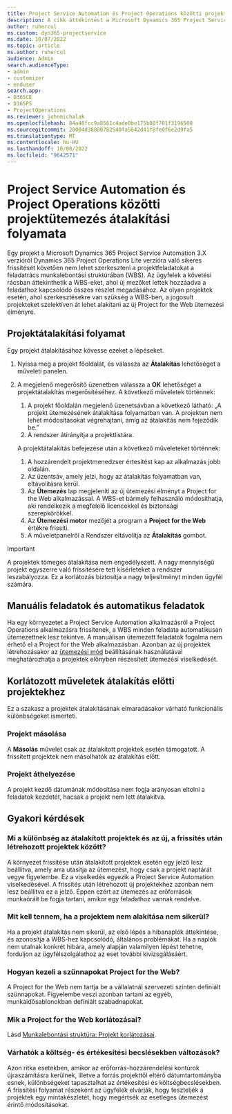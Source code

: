 ```yaml
---
title: Project Service Automation és Project Operations közötti projektütemezés átalakítási folyamata
description: A cikk áttekintést a Microsoft Dynamics 365 Project Service Automation és a Dynamics 365 Project Operations közötti változásokról ad tájékoztatást.
author: ruhercul
ms.custom: dyn365-projectservice
ms.date: 10/07/2022
ms.topic: article
ms.author: ruhercul
audience: Admin
search.audienceType:
- admin
- customizer
- enduser
search.app:
- D365CE
- D365PS
- ProjectOperations
ms.reviewer: johnmichalak
ms.openlocfilehash: 84a40fcc9a8561c4ade0be175b08f701f3196508
ms.sourcegitcommit: 28004d38800782540fa5642d41f8fe0f6e2d9fa5
ms.translationtype: MT
ms.contentlocale: hu-HU
ms.lasthandoff: 10/08/2022
ms.locfileid: "9642571"
---
```

# <a name="project-service-automation-to-project-operations-project-scheduling-conversion-process"></a>Project Service Automation és Project Operations közötti projektütemezés átalakítási folyamata

Egy projekt a Microsoft Dynamics 365 Project Service Automation 3.X verzióról Dynamics 365 Project Operations Lite verzióra való sikeres frissítését követően nem lehet szerkeszteni a projektfeladatokat a feladatrács munkalebontási struktúrában (WBS). Az ügyfelek a követési rácsban áttekinthetik a WBS-eket, ahol új mezőket lettek hozzáadva a feladathoz kapcsolódó összes részlet megadásához. Az olyan projektek esetén, ahol szerkesztésekre van szükség a WBS-ben, a jogosult projekteket szelektíven át lehet alakítani az új Project for the Web ütemezési élményre.

## <a name="project-conversion-process"></a>Projektátalakítási folyamat

Egy projekt átalakításához kövesse ezeket a lépéseket.

1. Nyissa meg a projekt főoldalát, és válassza az **Átalakítás** lehetőséget a műveleti panelen.
1. A megjelenő megerősítő üzenetben válassza a **OK** lehetőséget a projektátalakítás megerősítéséhez. A következő műveletek történnek:

    1. A projekt főoldalán megjelenő üzenetsávban a következő látható: „A projekt ütemezésének átalakítása folyamatban van. A projekten nem lehet módosításokat végrehajtani, amíg az átalakítás nem fejeződik be.”
    1. A rendszer átirányítja a projektlistára.

    A projektátalakítás befejezése után a következő műveleteket történnek:

    1. A hozzárendelt projektmenedzser értesítést kap az alkalmazás jobb oldalán.
    1. Az üzentsáv, amely jelzi, hogy az átalakítás folyamatban van, eltávolításra kerül.
    1. Az **Ütemezés** lap megjeleníti az új ütemezési élményt a Project for the Web alkalmazással. A WBS-et bármely felhasználó módosíthatja, aki rendelkezik a megfelelő licencekkel és biztonsági szerepkörökkel.
    1. Az **Ütemezési motor** mezőjét a program a **Project for the Web** értékre frissíti.
    1. A műveletpanelről a Rendszer eltávolítja az **Átalakítás** gombot.

> [!IMPORTANT]
> A projektek tömeges átalakítása nem engedélyezett. A nagy mennyiségű projekt egyszerre való frissítésére tett kísérleteket a rendszer leszabályozza. Ez a korlátozás biztosítja a nagy teljesítményt minden ügyfél számára.

## <a name="manual-tasks-vs-automatic-tasks"></a>Manuális feladatok és automatikus feladatok

Ha egy környezetet a Project Service Automation alkalmazásról a Project Operations alkalmazásra frissítenek, a WBS minden feladata automatikusan ütemezettnek lesz tekintve. A manuálisan ütemezett feladatok fogalma nem érhető el a Project for the Web alkalmazásban. Azonban az új projektek létrehozásakor az [ütemezési mód](/project-management/scheduling-modes.md) beállításának használatával meghatározhatja a projektek előnyben részesített ütemezési viselkedését.

## <a name="restricted-operations-for-pre-conversion-projects"></a>Korlátozott műveletek átalakítás előtti projektekhez

Ez a szakasz a projektek átalakításának elmaradásakor várható funkcionális különbségeket ismerteti.

### <a name="copy-project"></a>Projekt másolása

A **Másolás** művelet csak az átalakított projektek esetén támogatott. A frissített projektek nem másolhatók az átalakítás előtt.

### <a name="move-project"></a>Projekt áthelyezése

A projekt kezdő dátumának módosítása nem fogja arányosan eltolni a feladatok kezdetét, hacsak a projekt nem lett átalakítva.

## <a name="frequently-asked-questions"></a>Gyakori kérdések

### <a name="what-are-the-differences-between-converted-projects-and-new-projects-that-are-created-after-the-upgrade-has-been-completed"></a>Mi a különbség az átalakított projektek és az új, a frissítés után létrehozott projektek között?

A környezet frissítése után átalakított projektek esetén egy jelző lesz beállítva, amely arra utasítja az ütemezést, hogy csak a projekt naptárát vegye figyelembe. Ez a viselkedés egyezik a Project Service Automation viselkedésével. A frissítés után létrehozott új projektekhez azonban nem lesz beállítva ez a jelző. Éppen ezért az ütemezés az erőforrások munkaóráit be fogja tartani, amikor egy feladathoz vannak rendelve.

### <a name="what-should-i-do-if-my-project-fails-to-be-converted"></a>Mit kell tennem, ha a projektem nem alakítása nem sikerül?

Ha a projekt átalakítás nem sikerül, az első lépés a hibanaplók áttekintése, és azonosítja a WBS-hez kapcsolódó, általános problémákat. Ha a naplók nem utalnak konkrét hibára, amely alapján valamilyen lépést tehetne, forduljon az ügyfélszolgálathoz az eset további kivizsgálásáért.

### <a name="how-are-business-closures-handled-in-project-for-the-web"></a>Hogyan kezeli a szünnapokat Project for the Web?

A Project for the Web nem tartja be a vállalatnál szervezeti szinten definiált szünnapokat. Figyelembe veszi azonban tartani az egyéb, munkaidősablonokban definiált szabadnapokat.

### <a name="what-are-the-limitations-of-project-for-the-web"></a>Mik a Project for the Web korlátozásai?

Lásd [Munkalebontási struktúra: Projekt korlátozásai](/project-management/create-wbs#project-limitations.md).

### <a name="can-i-expect-changes-to-my-cost-and-sales-estimates"></a>Várhatók a költség- és értékesítési becslésekben változások?

Azon ritka esetekben, amikor az erőforrás-hozzárendelési kontúrok újraszámításra kerülnek, illetve a forrás projekttől eltérő dátumtartományba esnek, különbségeket tapasztalhat az értékesítési és költségbecslésekben. A frissítési folyamat részeként az ügyfelek elvárják, hogy teszteljék a projektek egy mintakészletét, hogy megértsék az esetleges ütemezést érintő módosításokat.
